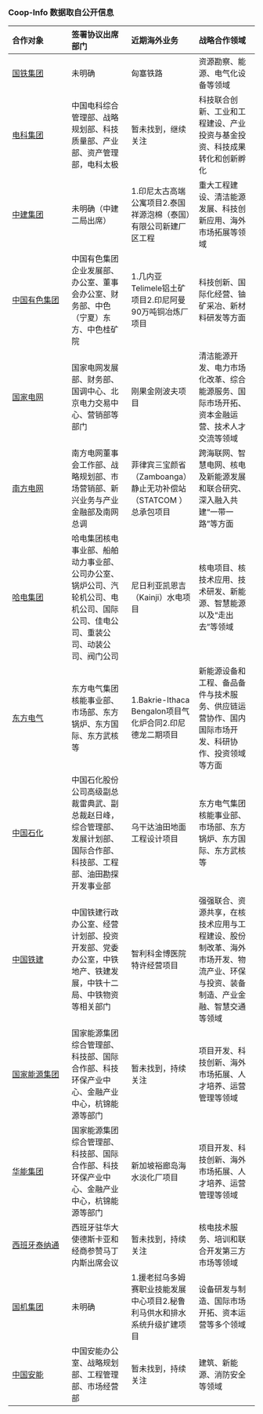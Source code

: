 ### Coop-Info 数据取自公开信息

<div class="flourish-embed flourish-hierarchy" data-src="visualisation/9795269">
  <script src="https://public.flourish.studio/resources/embed.js">
  </script>
</div>

<style>
table th:first-of-type {
    width: 25%;
}
table th:nth-of-type(2) {
    width: 25%;
}
table th:nth-of-type(3) {
    width: 25%;
}
table th:nth-of-type(4) {
    width: 25%;
}
</style>

| 合作对象                                                      | 签署协议出席部门                                                                                                                 | 近期海外业务                                                             | 战略合作领域                                                                                                                   |
|:--------------------------------------------------------------|:---------------------------------------------------------------------------------------------------------------------------------|:-------------------------------------------------------------------------|:-------------------------------------------------------------------------------------------------------------------------------|
| [国铁集团](http://www.china-railway.com.cn)                   | 未明确                                                                                                                           | 匈塞铁路                                                                 | 资源勘察、能源、电气化设备等领域                                                                                               |
| [电科集团](http://www.stl.com.cn/zgdk/1646514/index.html)     | 中国电科综合管理部、战略规划部、科技质量部、产业部、资产管理部，电科太极                                                         | 暂未找到，继续关注                                                       | 科技联合创新、工业和工程建设、产业投资与基金投资、科技成果转化和创新孵化                                                       |
| [中建集团](https://www.cscec.com)                             | 未明确（中建二局出席）                                                                                                           | 1.印尼太古高端公寓项目2.泰国祥源泡棉（泰国）有限公司新建厂区工程         | 重大工程建设、清洁能源发展、科技创新应用、海外市场拓展等领域                                                                   |
| [中国有色集团](http://www.cnmc.com.cn)                        | 中国有色集团企业发展部、办公室、董事会办公室、财务部、中色（宁夏）东方、中色桂矿院                                               | 1.几内亚Telimele铝土矿项目2.印尼阿曼90万吨铜冶炼厂项目                   | 科技创新、国际化经营、铀矿采冶、新材料研发等方面                                                                               |
| [国家电网](http://www.sgcc.com.cn/html/sgcc_main/index.shtml) | 国家电网发展部、财务部、国调中心、北京电力交易中心、营销部等部门                                                                 | 刚果金刚波夫项目                                                         | 清洁能源开发、电力市场化改革、综合能源服务、国际市场开拓、资本金融运营、技术人才交流等领域                                     |
| [南方电网](https://www.csg.cn)                                | 南方电网董事会工作部、战略规划部、市场营销部、新兴业务与产业金融部及南网总调                                                     | 菲律宾三宝颜省（Zamboanga）静止无功补偿站（STATCOM ）总承包项目          | 跨海联网、智慧电网、核电及新能源发展和联合研究、深入融入共建“一带一路”等方面                                                   |
| [哈电集团](https://www.harbin-electric.com)                   | 哈电集团核电事业部、船舶动力事业部、公司办公室、锅炉公司、汽轮机公司、电机公司、国际公司、佳电公司、重装公司、动装公司、阀门公司 | 尼日利亚凯恩吉（Kainji）水电项目                                         | 核电项目、核技术应用、技术研发、新能源、智慧能源以及“走出去”等领域                                                             |
| [东方电气](http://www.dongfang.com)                           | 东方电气集团核能事业部、市场部、东方锅炉、东方国际、东方武核等                                                                   | 1.Bakrie-Ithaca Bengalon项目气化炉合同2.印尼德龙二期项目                 | 新能源设备和工程、备品备件与技术服务、供应链运营协作、国内国际市场开发、科研协作、投资领域等方面                               |
| [中国石化](http://www.sinopec.com)                            | 中国石化股份公司高级副总裁雷典武、副总裁赵日峰，综合管理部、发展计划部、国际合作部、科技部、工程部、油田勘探开发事业部           | 乌干达油田地面工程设计项目                                               | 东方电气集团核能事业部、市场部、东方锅炉、东方国际、东方武核等                                                                 |
| [中国铁建](https://www.crcc.cn)                               | 中国铁建行政办公室、经营计划部、投资开发部、党委办公室，中铁地产、铁建发展，中铁十二局、中铁物资等相关部门                       | 智利科金博医院特许经营项目                                               | 强强联合、资源共享，在核技术应用与工程建设、股份制改革、海外市场开发、物流产业、环保与投资、装备制造、产业金融、智慧交通等领域 |
| [国家能源集团](https://www.chnenergy.com.cn)                  | 国家能源集团综合管理部、科技部、国际合作部、科技环保产业中心、金融产业中心，杭锦能源等部门                                       | 暂未找到，持续关注                                                       | 项目开发、科技创新、海外市场拓展、人才培养、运营管理等领域                                                                     |
| [华能集团](https://www.chng.com.cn)                           | 国家能源集团综合管理部、科技部、国际合作部、科技环保产业中心、金融产业中心，杭锦能源等部门                                       | 新加坡裕廊岛海水淡化厂项目                                               | 项目开发、科技创新、海外市场拓展、人才培养、运营管理等领域                                                                     |
| [西班牙泰纳通](https://www.tecnatom.es)                       | 西班牙驻华大使德斯卡亚和经商参赞马丁内斯出席会议                                                                                 | 暂未找到，持续关注                                                       | 核电技术服务、培训和联合开发第三方市场等领域                                                                                   |
| [国机集团](http://www.sinomach.com.cn)                        | 未明确                                                                                                                           | 1.援老挝乌多姆赛职业技能发展中心项目2.秘鲁利马供水和排水系统升级扩建项目 | 设备研发与制造、国际市场开拓、资本运营等多个领域                                                                               |
| [中国安能](https://www.china-an.cn)                           | 中国安能办公室、战略规划部、工程管理部、市场经营部                                                                               | 暂未找到，持续关注                                                       | 建筑、新能源、消防安全等领域                                                                                                   |

<div id="container" style="height: 720px"></div>

  
  <script type="text/javascript" src="https://cdn.jsdelivr.net/npm/echarts@5.3.2/dist/echarts.min.js"></script>
  <!-- Uncomment this line if you want to dataTool extension
  <script type="text/javascript" src="https://cdn.jsdelivr.net/npm/echarts@5.3.2/dist/extension/dataTool.min.js"></script>
  -->
  <!-- Uncomment this line if you want to use gl extension
  <script type="text/javascript" src="https://cdn.jsdelivr.net/npm/echarts-gl@2/dist/echarts-gl.min.js"></script>
  -->
  <!-- Uncomment this line if you want to echarts-stat extension
  <script type="text/javascript" src="https://cdn.jsdelivr.net/npm/echarts-stat@latest/dist/ecStat.min.js"></script>
  -->
  <!-- Uncomment this line if you want to use map
  <script type="text/javascript" src="https://cdn.jsdelivr.net/npm/echarts@4.9.0/map/js/china.js"></script>
  <script type="text/javascript" src="https://cdn.jsdelivr.net/npm/echarts@4.9.0/map/js/world.js"></script>
  -->
  <!-- Uncomment these two lines if you want to use bmap extension
  <script type="text/javascript" src="https://api.map.baidu.com/api?v=3.0&ak=YOUR_API_KEY"></script>
  <script type="text/javascript" src="https://cdn.jsdelivr.net/npm/echarts@5.3.2/dist/extension/bmap.min.js"></script>
  -->

  <script type="text/javascript">
    var dom = document.getElementById('container');
    var myChart = echarts.init(dom, null, {
      renderer: 'canvas',
      useDirtyRect: false
    });
    var app = {};
    
    var option;

    option = {
  title: {
    text: '取自走出去情报-新签合同情况'
  },
  tooltip: {
    trigger: 'axis',
    axisPointer: {
      type: 'shadow'
    }
  },
  legend: {},
  grid: {
    left: '3%',
    right: '4%',
    bottom: '3%',
    containLabel: true
  },
  xAxis: {
    type: 'value',
    boundaryGap: [0, 0.01]
  },
  yAxis: {
    type: 'category',
    data: ['国铁集团', '中国电科', '中国建筑', '中国有色',
    '国家电网', '南方电网', '哈电国际', '东方电气', '中国石化',
    '中国铁建', '国家能源', '华能集团', '泰纳通', '国机集团',
    '中国安能']
  },
  series: [
    {
      name: '19年6月以来提及次数',
      type: 'bar',
      data: [0, 1, 62, 0, 0, 0, 3, 6, 4, 44, 0, 0, 0, 11, 0]
    }
  ]
};

    if (option && typeof option === 'object') {
      myChart.setOption(option);
    }

    window.addEventListener('resize', myChart.resize);
  </script>
